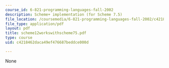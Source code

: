 ```yaml
---
course_id: 6-821-programming-languages-fall-2002
description: Scheme+ implementation (for Scheme 7.5)
file_location: /coursemedia/6-821-programming-languages-fall-2002/c4218462daca49ef476687beddce000d_scheme12workswithscheme75.pdf
file_type: application/pdf
layout: pdf
title: scheme12workswithscheme75.pdf
type: course
uid: c4218462daca49ef476687beddce000d

---
```

None